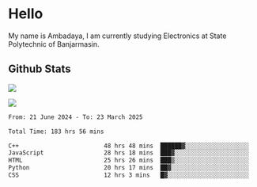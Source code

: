 # Hello

My name is Ambadaya, I am currently studying Electronics at State Polytechnic of Banjarmasin.

## Github Stats
![](https://komarev.com/ghpvc/?username=vorkey&color=41B883&style=for-the-badge)

![](https://readme-stat-vorkey.vercel.app/api/top-langs/?username=vorkey&theme=vue-dark&count_private=true&langs_count=6&size_weight=0.75&count_weight=0.25&layout=compact)

<!-- 
- 👯 I’m looking to collaborate on ... 
- 🤔 I’m looking for help with ...
- 💬 Ask me about ...
- 📫 How to reach me: ...
- 😄 Pronouns: ...
- ⚡ Fun fact: ... -->

<!--START_SECTION:waka-->

```txt
From: 21 June 2024 - To: 23 March 2025

Total Time: 183 hrs 56 mins

C++                        48 hrs 48 mins  ██████▓░░░░░░░░░░░░░░░░░░   26.18 %
JavaScript                 28 hrs 18 mins  ███▓░░░░░░░░░░░░░░░░░░░░░   15.18 %
HTML                       25 hrs 26 mins  ███▒░░░░░░░░░░░░░░░░░░░░░   13.65 %
Python                     20 hrs 17 mins  ██▓░░░░░░░░░░░░░░░░░░░░░░   10.88 %
CSS                        12 hrs 3 mins   █▓░░░░░░░░░░░░░░░░░░░░░░░   06.47 %
```

<!--END_SECTION:waka-->
